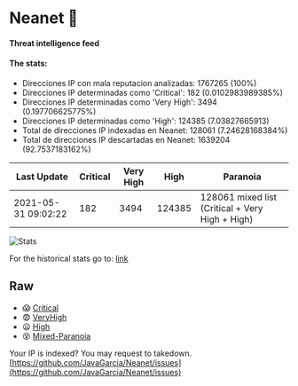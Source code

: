 # Neanet :hocho:
#### Threat intelligence feed
#### The stats:

- Direcciones IP con mala reputacion analizadas: 1767265 (100%)
- Direcciones IP determinadas como 'Critical':  182 (0.0102983989385%)
- Direcciones IP determinadas como 'Very High':  3494 (0.197706625775%)
- Direcciones IP determinadas como 'High':  124385 (7.03827665913)
- Total de direcciones IP indexadas en Neanet:  128061 (7.24628168384%)
- Total de direcciones IP descartadas en Neanet:  1639204 (92.7537183162%)

| Last Update | Critical | Very High | High | Paranoia |
| --- | --- | --- | --- | --- |
| 2021-05-31 09:02:22 | 182 | 3494 | 124385 | 128061 mixed list (Critical + Very High + High)|

![Stats](https://docs.google.com/spreadsheets/d/e/2PACX-1vSnaNMIXVabIpDJjufMlzH7poXnshF3mgd8Is1g9ytUEzVsP5my4Trn8f-xkoLLQ38xpL3HtmUexLo6/pubchart?oid=501124687&format=image)

For the historical stats go to: [link](/stats.csv)
## Raw
- :scream: [Critical](https://raw.githubusercontent.com/JavaGarcia/Neanet/master/blacklists/neanet_critical.txt)
- :fearful: [VeryHigh](https://raw.githubusercontent.com/JavaGarcia/Neanet/master/blacklists/neanet_veryHigh.txtt)
- :frowning: [High](https://raw.githubusercontent.com/JavaGarcia/Neanet/master/blacklists/neanet_high.txt)
- :dizzy_face: [Mixed-Paranoia](https://raw.githubusercontent.com/JavaGarcia/Neanet/master/blacklists/neanet_all.txt)


Your IP is indexed? You may request to takedown. [https://github.com/JavaGarcia/Neanet/issues](https://github.com/JavaGarcia/Neanet/issues)
























































































































































































































































































































































































































































































































































































































































































































































































































































































































































































































































































































































































































































































































































































































































































































































































































































































































































































































































































































































































































































































































































































































































































































































































































































































































































































































































































































































































































































































































































































































































































































































































































































































































































































































































































































































































































































































































































































































































































































































































































































































































































































































































































































































































































































































































































































































































































































































































































































































































































































































































































































































































































































































































































































































































































































































































































































































































































































































































































































































































































































































































































































































































































































































































































































































































































































































































































































































































































































































































